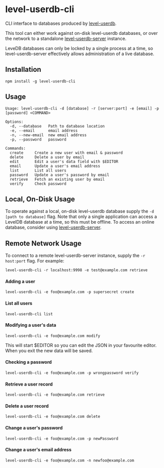 level-userdb-cli
================

CLI interface to databases produced by [level-userdb](http://github.com/FrozenRidge/level-userdb).

This tool can either work against on-disk level-userdb databases, or over the network to a standalone [level-userdb-server](https://github.com/FrozenRidge/level-userdb-server) instance.

LeveDB databases can only be locked by a single process at a time, so level-userdb-server effectively allows administration of a live database.


## Installation

`npm install -g level-userdb-cli`

## Usage

```
Usage: level-userdb-cli -d [database] -r [server:port] -e [email] -p [password] <COMMAND>

Options:
  -d, --database   Path to database location
  -e, --email      email address
  -n, --new-email  new email address
  -p, --password   password

Commands:
  create	 Create a new user with email & password
  delete	 Delete a user by email
  edit		 Edit a user's data field with $EDITOR
  email		 Update a user's email address
  list		 List all users
  password	 Update a user's password by email
  retrieve	 Fetch an existing user by email
  verify	 Check password
```

## Local, On-Disk Usage

To operate against a local, on-disk level-userdb database supply the `-d [path to database]` flag. Note that only a single application can access a LevelDB database at a time, so this must be offline. To access an online database, consider using [level-userdb-server](https://github.com/FrozenRidge/level-userdb-server).

## Remote Network Usage

To connect to a remote level-userdb-server instance, supply the `-r host:port` flag. For example:

`level-userdb-cli -r localhost:9998 -e test@example.com retrieve`

#### Adding a user

`level-userdb-cli -e foo@example.com -p supersecret create`

#### List all users

`level-userdb-cli list`

#### Modifying a user's data

`level-userdb-cli -e foo@example.com modify`

This will start $EDITOR so you can edit the JSON in your favourite editor. When you exit the new data
will be saved.

#### Checking a password 

`level-userdb-cli -e foo@example.com -p wrongpassword verify`

#### Retrieve a user record

`level-userdb-cli -e foo@example.com retrieve`

#### Delete a user record

`level-userdb-cli -e foo@example.com delete`

#### Change a user's password

`level-userdb-cli -e foo@example.com -p newPassword`

#### Change a user's email address

`level-userdb-cli -e foo@example.com -n newfoo@example.com`


